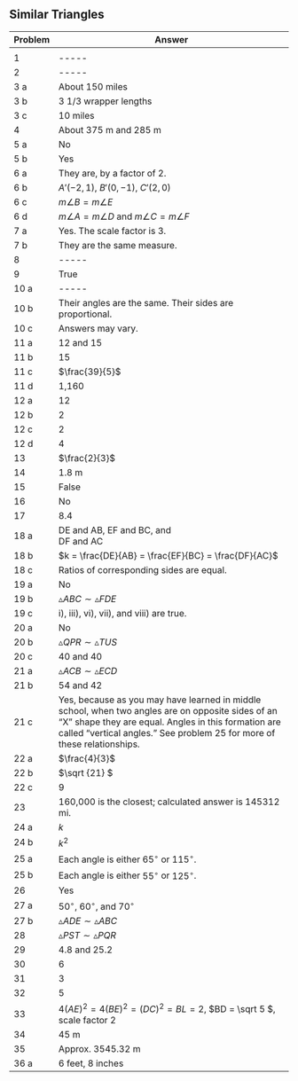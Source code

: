
## Similar Triangles


|**Problem**|**Answer**|
|-------|------|
|||
|1|-----|
|2|-----|
|3 a|About 150 miles|
|3 b|3 1/3 wrapper lengths|
|3 c|10 miles|
|4|About 375 m and 285 m|
|5 a|No|
|5 b|Yes|
|6 a|They are, by a factor of 2.|
|6 b|<span>$A'\left( { - 2,1} \right)$</span>, <span>$B'\left( {0, - 1} \right)$</span>, <span>$C'\left( {2,0} \right)$</span>|
|6 c|<span>$m\angle B = m\angle E$</span>|
|6 d|<span>$m\angle A = m\angle D$</span> and <span>$m\angle C = m\angle F$</span>|
|7 a|Yes. The scale factor is 3.|
|7 b|They are the same measure.|
|8|-----|
|9|True|
|10 a|-----|
|10 b|Their angles are the same. Their sides are proportional.|
|10 c|Answers may vary.|
|11 a|12 and 15|
|11 b|15|
|11 c|<span>$\frac{39}{5}$</span>|
|11 d|1,160|
|12 a|12|
|12 b|2|
|12 c|2|
|12 d|4|
|13|<span>$\frac{2}{3}$</span>|
|14|1.8 m|
|15|False|
|16|No|
|17|8.4|
|18 a|DE and AB, EF and BC, and <br>DF and AC|
|18 b|<span>$k = \frac{DE}{AB} = \frac{EF}{BC} = \frac{DF}{AC}$</span>|
|18 c|Ratios of corresponding sides are equal.|
|19 a|No|
|19 b|<span>$\vartriangle ABC \sim \vartriangle FDE$</span>|
|19 c|i), iii), vi), vii), and viii) are true.|
|20 a|No|
|20 b|<span>$\vartriangle QPR \sim \vartriangle TUS$</span>|
|20 c|40 and 40|
|21 a|<span>$\vartriangle ACB \sim \vartriangle ECD$</span>|
|21 b|54 and 42|
|21 c|Yes, because as you may have learned in middle school, when two angles are on opposite sides of an “X” shape they are equal. Angles in this formation are called “vertical angles.” See problem 25 for more of these relationships.|
|22 a|<span>$\frac{4}{3}$</span>|
|22 b|<span>$\sqrt {21} $</span>|
|22 c|9|
|23|160,000 is the closest; calculated answer is 145312 mi.|
|24 a|$k$|
|24 b|<span>${k^2}$</span>|
|25 a|Each angle is either <span>${65^ \circ }$</span> or <span>${115^ \circ }$</span>.|
|25 b|Each angle is either <span>${55^ \circ }$</span> or <span>${125^ \circ }$</span>.|
|26|Yes|
|27 a|<span>${50^ \circ }$</span>, <span>${60^ \circ }$</span>, and <span>${70^ \circ }$</span>|
|27 b|<span>$\vartriangle ADE \sim \vartriangle ABC$</span>|
|28|<span>$\vartriangle PST \sim \vartriangle PQR$</span>|
|29|4.8 and 25.2|
|30|6|
|31|3|
|32|5|
|33|<span>$4{\left( {AE} \right)^2} = 4{\left( {BE} \right)^2} = {\left( {DC} \right)^2} = BL = 2$, </span><span>$BD = \sqrt 5 $</span>, scale factor 2|
|34|45 m|
|35|Approx. 3545.32 m|
|36 a|6 feet, 8 inches|
